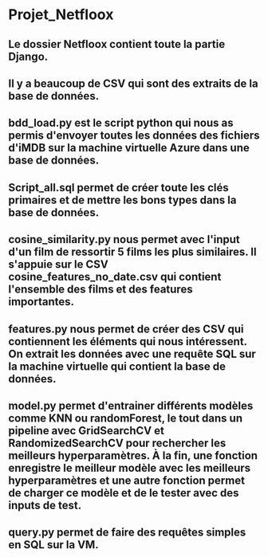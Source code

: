 # Projet_Netfloox

## Le dossier Netfloox contient toute la partie Django.

## Il y a beaucoup de CSV qui sont des extraits de la base de données.

## bdd_load.py est le script python qui nous as permis d'envoyer toutes les données des fichiers d'iMDB sur la machine virtuelle Azure dans une base de données.

## Script_all.sql permet de créer toute les clés primaires et de mettre les bons types dans la base de données.

## cosine_similarity.py nous permet avec l'input d'un film de ressortir 5 films les plus similaires. Il s'appuie sur le CSV cosine_features_no_date.csv qui contient l'ensemble des films et des features importantes.

## features.py nous permet de créer des CSV qui contiennent les éléments qui nous intéressent. On extrait les données avec une requête SQL sur la machine virtuelle qui contient la base de données.

## model.py permet d'entrainer différents modèles comme KNN ou randomForest, le tout dans un pipeline avec GridSearchCV et RandomizedSearchCV pour rechercher les meilleurs hyperparamètres. À la fin, une fonction enregistre le meilleur modèle avec les meilleurs hyperparamètres et une autre fonction permet de charger ce modèle et de le tester avec des inputs de test.

## query.py permet de faire des requêtes simples en SQL sur la VM.
